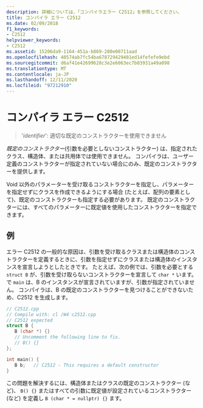 ```yaml
---
description: 詳細については、「コンパイラエラー C2512」を参照してください。
title: コンパイラ エラー C2512
ms.date: 02/09/2018
f1_keywords:
- C2512
helpviewer_keywords:
- C2512
ms.assetid: 15206da9-1164-451a-b869-280e00711aad
ms.openlocfilehash: 40574ab7fc54ba678729429401ed14fefefe9ebd
ms.sourcegitcommit: d6af41e42699628c3e2e6063ec7b03931a49a098
ms.translationtype: MT
ms.contentlocale: ja-JP
ms.lasthandoff: 12/11/2020
ms.locfileid: "97212910"
---
```

# <a name="compiler-error-c2512"></a>コンパイラ エラー C2512

> '*identifier*': 適切な既定のコンストラクターを使用できません

*既定のコンストラクター*(引数を必要としないコンストラクター) は、指定されたクラス、構造体、または共用体では使用できません。 コンパイラは、ユーザー定義のコンストラクターが指定されていない場合にのみ、既定のコンストラクターを提供します。

Void 以外のパラメーターを受け取るコンストラクターを指定し、パラメーターを指定せずにクラスを作成できるようにする場合 (たとえば、配列の要素として)、既定のコンストラクターも指定する必要があります。 既定のコンストラクターには、すべてのパラメーターに既定値を使用したコンストラクターを指定できます。

## <a name="example"></a>例

エラー C2512 の一般的な原因は、引数を受け取るクラスまたは構造体のコンストラクターを定義するときに、引数を指定せずにクラスまたは構造体のインスタンスを宣言しようとしたときです。 たとえば、次の例では、引数を必要とする `struct B` が、引数を受け取らないコンストラクターを宣言して `char *` います。 で `main` は、B のインスタンスが宣言されていますが、引数が指定されていません。 コンパイラは、B の既定のコンストラクターを見つけることができないため、C2512 を生成します。

```cpp
// C2512.cpp
// Compile with: cl /W4 c2512.cpp
// C2512 expected
struct B {
   B (char *) {}
   // Uncomment the following line to fix.
   // B() {}
};

int main() {
   B b;   // C2512 - This requires a default constructor
}
```

この問題を解決するには、構造体またはクラスの既定のコンストラクター (など)、 `B() {}` またはすべての引数に既定値が設定されているコンストラクター (など) を定義し `B (char * = nullptr) {}` ます。
